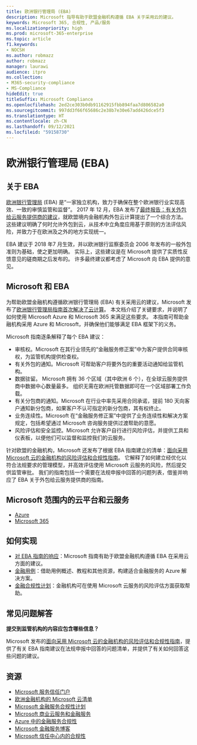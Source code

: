 ```yaml
---
title: 欧洲银行管理局 (EBA)
description: Microsoft 指导有助于欧盟金融机构遵循 EBA 关于采用云的建议。
keywords: Microsoft 365, 合规性, 产品/服务
ms.localizationpriority: high
ms.prod: microsoft-365-enterprise
ms.topic: article
f1.keywords:
- NOCSH
ms.author: robmazz
author: robmazz
manager: laurawi
audience: itpro
ms.collection:
- M365-security-compliance
- MS-Compliance
hideEdit: true
titleSuffix: Microsoft Compliance
ms.openlocfilehash: 2ed2ce303b0db91162915fbb894faa7d806582a0
ms.sourcegitcommit: 997dd3f66f65686c2e38b7e30e67add426dce5f3
ms.translationtype: HT
ms.contentlocale: zh-CN
ms.lasthandoff: 09/12/2021
ms.locfileid: "59158730"
---
```

# <a name="european-banking-authority-eba"></a>欧洲银行管理局 (EBA)

## <a name="about-the-eba"></a>关于 EBA

[欧洲银行管理局](https://eba.europa.eu/) (EBA) 是“一家独立机构，致力于确保在整个欧洲银行业实现高效、一致的审慎监管和监督”。 2017 年 12 月，EBA 发布了[最终报告：有关外包给云服务提供商的建议](https://eba.europa.eu/documents/10180/2170121/Final+draft+Recommendations+on+Cloud+Outsourcing+%28EBA-Rec-2017-03%29.pdf/5fa5cdde-3219-4e95-946d-0c0d05494362)，就欧盟境内金融机构外包云计算提出了一个综合方法。 这些建议明确了何时允许外包到云，从技术中立角度应用基于原则的方法评估风险，并致力于在欧洲及之外的地方实现统一。

EBA 建议于 2018 年7 月生效，并以欧洲银行监察委员会 2006 年发布的一般外包准则为基础，使之更加明确。 实际上，这些建议是在 Microsoft 提供了实质性反馈意见的磋商期之后发布的。 许多最终建议都考虑了 Microsoft 向 EBA 提供的意见。

## <a name="microsoft-and-the-eba"></a>Microsoft 和 EBA

为帮助欧盟金融机构遵循欧洲银行管理局 (EBA) 有关采用云的建议，Microsoft 发布了[欧洲银行管理局指南首次解决了云计算](https://aka.ms/FinServ-Guide-EuBankAuth)。 本文档介绍了关键要求，并说明了如何使用 Microsoft Azure 和 Microsoft 365 来满足这些要求。 本指南可帮助金融机构采用 Azure 和 Microsoft，并确保他们能够满足 EBA 框架下的义务。

Microsoft 指南逐条解释了每个 EBA 建议：

- 审核权。Microsoft 在其行业领先的“金融服务修正案”中为客户提供合同审核权，为监管机构提供检查权。
- 有关外包的通知。Microsoft 可帮助客户将要外包的重要活动通知给监管机构。
- 数据驻留。 Microsoft 拥有 36 个区域（其中欧洲 6 个），在全球云服务提供商中数据中心数量最多。 组织无需在欧洲托管数据即可在一个区域部署工作负载。
- 有关分包商的通知。Microsoft 在行业中率先采用合同承诺，提前 180 天向客户通知新分包商，如果客户不认可指定的新分包商，其有权终止。
- 业务连续性。Microsoft 在“金融服务修正案”中提供了业务连续性和解决方案规定，包括希望通过 Microsoft 咨询服务提供过渡帮助的意愿。
- 风险评估和安全监控。Microsoft 允许客户自行进行风险评估，并提供工具和仪表板，以便他们可以监督和监控我们的云服务。

针对欧盟的金融机构，Microsoft 还发布了根据 EBA 指南建立的清单：[面向采用 Microsoft 云的金融机构的风险评估和合规性指南](https://aka.ms/RiskGovernanceGuide)。 它解释了如何建立经优化以符合法规要求的管理模型，并高效评估使用 Microsoft 云服务的风险，然后提交供监管审批。 我们的指南包括一个需要在法规申报中回答的问题列表，借鉴并响应了 EBA 关于外包给云服务提供商的指南。

## <a name="microsoft-in-scope-cloud-platforms--services"></a>Microsoft 范围内的云平台和云服务

- [Azure](https://aka.ms/AzureCompliance)
- [Microsoft 365](https://aka.ms/o365-compliance-framework)

## <a name="how-to-implement"></a>如何实现

- [对 EBA 指南的响应](https://aka.ms/FinServ-Guide-EuBankAuth)：Microsoft 指南有助于欧盟金融机构遵循 EBA 在采用云方面的建议。
- [金融用例](/azure/industry/financial/)：借助用例概述、教程和其他资源，构建适合金融服务的 Azure 解决方案。
- [金融合规性计划](https://aka.ms/FSCP-Print)：金融机构可在使用 Microsoft 云服务的风险评估方面获取帮助。

## <a name="frequently-asked-questions"></a>常见问题解答

**提交到监管机构的内容应包含哪些信息？**

Microsoft 发布的[面向采用 Microsoft 云的金融机构的风险评估和合规性指南](https://aka.ms/RiskGovernanceGuide)，提供了有关 EBA 指南建议在法规申报中回答的问题清单，并提供了有关如何回答这些问题的建议。

## <a name="resources"></a>资源

- [Microsoft 服务信任门户](https://aka.ms/STP)
- [欧洲金融机构的 Microsoft 云清单](https://query.prod.cms.rt.microsoft.com/cms/api/am/binary/RE4IPF3)
- [Microsoft 金融服务合规性计划](https://aka.ms/FSCP-Print)
- [Microsoft 商业云服务和金融服务](https://www.microsoft.com/trustcenter/cloudservices/financialservices)
- [Azure 中的金融服务合规性](https://azure.microsoft.com/resources/videos/azurecon-2015-financial-services-compliance-in-azure/)
- [Microsoft 金融服务博客](https://techcommunity.microsoft.com/t5/Financial-Services-Blog/bg-p/FinancialServicesBlog)
- [Microsoft 信任中心内的合规性](https://www.microsoft.com/trust-center/compliance/compliance-overview)
